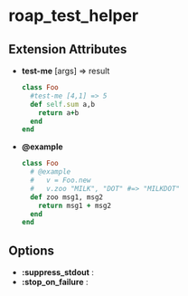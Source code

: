 roap_test_helper
====


Extension Attributes
----
* __test-me__ [args] => result

  ```rb
  class Foo
    #test-me [4,1] => 5
    def self.sum a,b
      return a+b
    end
  end
  ```
* __@example__

  ```rb
  class Foo
    # @example
    #   v = Foo.new
    #   v.zoo "MILK", "DOT" #=> "MILKDOT"
    def zoo msg1, msg2
      return msg1 + msg2
    end
  end
  ```

Options
----
* __:suppress_stdout__ : 
* __:stop_on_failure__ :

